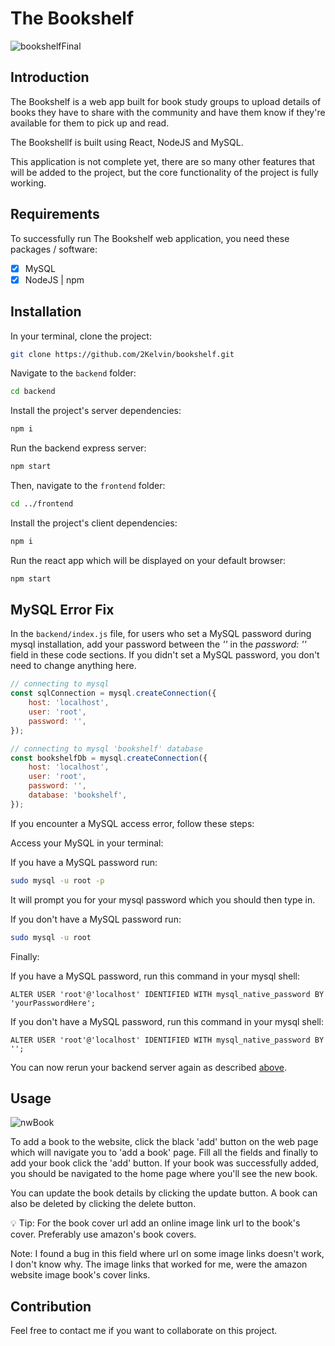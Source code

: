 # The Bookshelf

![bookshelfFinal](https://github.com/2Kelvin/bookshelf/assets/85868026/13d7928d-3603-45d7-b714-3f9cee878b7b)

## Introduction

The Bookshelf is a web app built for book study groups to upload details of books they have to share with the community and have them know if they're available for them to pick up and read.

The Bookshellf is built using React, NodeJS and MySQL.

This application is not complete yet, there are so many other features that will be added to the project, but the core functionality of the project is fully working.

## Requirements

To successfully run The Bookshelf web application, you need these packages / software:

- [x] MySQL
- [x] NodeJS | npm

## Installation

In your terminal, clone the project:

```sh
git clone https://github.com/2Kelvin/bookshelf.git
```

Navigate to the `backend` folder:

```sh
cd backend
```

Install the project's server dependencies:

```sh
npm i
```

Run the backend express server:

```sh
npm start
```

Then, navigate to the `frontend` folder:

```sh
cd ../frontend
```

Install the project's client dependencies:

```sh
npm i
```

Run the react app which will be displayed on your default browser:

```sh
npm start
```

## MySQL Error Fix

In the `backend/index.js` file, for users who set a MySQL password during mysql installation, add your password between the *''* in the *password: ''* field in these code sections. If you didn't set a MySQL password, you don't need to change anything here.

```javascript
// connecting to mysql
const sqlConnection = mysql.createConnection({
    host: 'localhost',
    user: 'root',
    password: '',
});
```

```javascript
// connecting to mysql 'bookshelf' database
const bookshelfDb = mysql.createConnection({
    host: 'localhost',
    user: 'root',
    password: '',
    database: 'bookshelf',
});
```

If you encounter a MySQL access error, follow these steps:

Access your MySQL in your terminal:

If you have a MySQL password run:
```sh
sudo mysql -u root -p
```

It will prompt you for your mysql password which you should then type in.

If you don't have a MySQL password run:
```sh
sudo mysql -u root
```

Finally:

If you have a MySQL password, run this command in your mysql shell:

```mysql
ALTER USER 'root'@'localhost' IDENTIFIED WITH mysql_native_password BY 'yourPasswordHere';
```

If you don't have a MySQL password, run this command in your mysql shell:

```mysql
ALTER USER 'root'@'localhost' IDENTIFIED WITH mysql_native_password BY '';
```

You can now rerun your backend server again as described [above](#installation).

## Usage

![nwBook](https://github.com/2Kelvin/bookshelf/assets/85868026/39f04c2c-3543-4ebc-85f3-76d8ff773644)

To add a book to the website, click the black 'add' button on the web page which will navigate you to 'add a book' page. Fill all the fields and finally to add your book click the 'add' button. If your book was successfully added, you should be navigated to the home page where you'll see the new book.

You can update the book details by clicking the update button. A book can also be deleted by clicking the delete button.

:bulb: Tip: For the book cover url add an online image link url to the book's cover. Preferably use amazon's book covers.

Note: I found a bug in this field where url on some image links doesn't work, I don't know why. The image links that worked for me, were the amazon website image book's cover links.

## Contribution

Feel free to contact me if you want to collaborate on this project.
